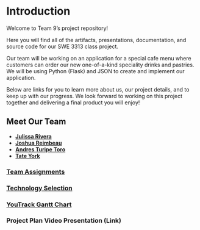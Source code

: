 # **Introduction**

Welcome to Team 9’s project repository!

Here you will find all of the artifacts, presentations, documentation, and source code for our SWE 3313 class project.

Our team will be working on an application for a special cafe menu where customers can order our new one-of-a-kind speciality drinks and pastries. We will be using Python (Flask) and JSON to create and implement our application.

Below are links for you to learn more about us, our project details, and to keep up with our progress. We look forward to working on this project together and delivering a final product you will enjoy!

## **Meet Our Team** 

- **[Julissa Rivera](Resumes/julissa.md)**
- **[Joshua Reimbeau](Resumes/joshua.md)**
- **[Andres Turipe Toro](Resumes/andres.md)**
- **[Tate York](Resumes/tate.md)**

### **[Team Assignments](Team%20Assignments.md)**

### **[Technology Selection](Technology%20Description.md)**

### **[YouTrack Gantt Chart](https://swe3313-team9.youtrack.cloud/gantt-charts/226-0)**

### **Project Plan Video Presentation** (Link)

